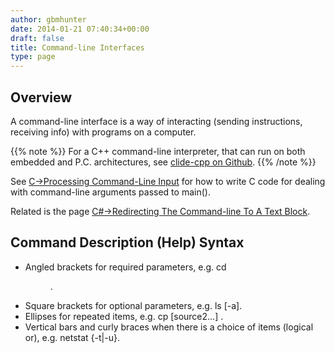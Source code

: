 ```yaml
---
author: gbmhunter
date: 2014-01-21 07:40:34+00:00
draft: false
title: Command-line Interfaces
type: page
---
```


## Overview

A command-line interface is a way of interacting (sending instructions, receiving info) with programs on a computer.

{{% note %}}
For a C++ command-line interpreter, that can run on both embedded and P.C. architectures, see [clide-cpp on Github](https://github.com/gbmhunter/clide-cpp).
{{% /note %}}

See [C->Processing Command-Line Input](/programming/languages/c/processing-command-line-input) for how to write C code for dealing with command-line arguments passed to main().

Related is the page [C#->Redirecting The Command-line To A Text Block](/programming/languages/c-sharp/redirecting-the-command-line-to-a-text-block).

## Command Description (Help) Syntax

* Angled brackets for required parameters, e.g. cd <dir name>.
* Square brackets for optional parameters, e.g. ls [-a].
* Ellipses for repeated items, e.g. cp <source1> [source2...] .
* Vertical bars and curly braces when there is a choice of items (logical or), e.g. netstat {-t|-u}.
